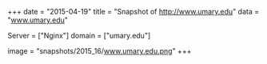 
+++
date = "2015-04-19"
title = "Snapshot of http://www.umary.edu"
data = "www.umary.edu"

Server = ["Nginx"]
domain = ["umary.edu"]

  image = "snapshots/2015_16/www.umary.edu.png"
+++
#
